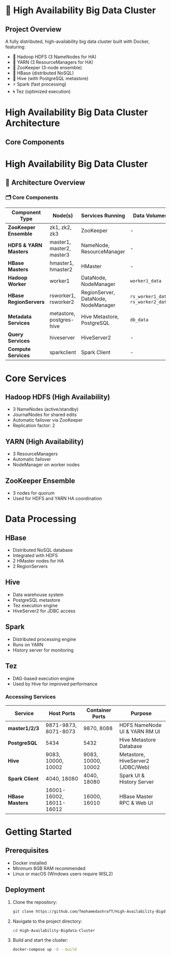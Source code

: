 # 🚀 High Availability Big Data Cluster
## Project Overview
A fully distributed, high-availability big data cluster built with Docker, featuring:

- 🦁 Hadoop HDFS (3 NameNodes for HA)
- 🎯 YARN (3 ResourceManagers for HA)
- 🐘 ZooKeeper (3-node ensemble)
- 🐋 HBase (distributed NoSQL)
- 🐝 Hive (with PostgreSQL metastore)
- ⚡ Spark (fast processing)
- 🌀 Tez (optimized execution)

# High Availability Big Data Cluster Architecture

## Core Components
# High Availability Big Data Cluster

## 📌 Architecture Overview

### 🗂️ Core Components

| **Component Type**     | **Node(s)**                 | **Services Running**                          | **Data Volumes**                   |
|------------------------|-----------------------------|-----------------------------------------------|----------------------------------|
| **ZooKeeper Ensemble** | zk1, zk2, zk3              | ZooKeeper                                     | -                                |
| **HDFS & YARN Masters**| master1, master2, master3  | NameNode, ResourceManager                      | -                                |
| **HBase Masters**      | hmaster1, hmaster2         | HMaster                                       | -                                |
| **Hadoop Worker**      | worker1                    | DataNode, NodeManager                          | `worker1_data`                   |
| **HBase RegionServers**| rsworker1, rsworker2       | RegionServer, DataNode, NodeManager            | `rs_worker1_data`, `rs_worker2_data` |
| **Metadata Services**  | metastore, postgres-hive   | Hive Metastore, PostgreSQL                     | `db_data`                       |
| **Query Services**     | hiveserver                 | HiveServer2                                   | -                                |
| **Compute Services**   | sparkclient                | Spark Client                                  | -                                |

# Core Services

## Hadoop HDFS (High Availability)
- 3 NameNodes (active/standby)
- JournalNodes for shared edits
- Automatic failover via ZooKeeper
- Replication factor: 2

## YARN (High Availability)
- 3 ResourceManagers
- Automatic failover
- NodeManager on worker nodes

## ZooKeeper Ensemble
- 3 nodes for quorum
- Used for HDFS and YARN HA coordination

# Data Processing

## HBase
- Distributed NoSQL database
- Integrated with HDFS
- 2 HMaster nodes for HA
- 2 RegionServers

## Hive
- Data warehouse system
- PostgreSQL metastore
- Tez execution engine
- HiveServer2 for JDBC access

## Spark
- Distributed processing engine
- Runs on YARN
- History server for monitoring

## Tez
- DAG-based execution engine
- Used by Hive for improved performance

### Accessing Services

| **Service**       | **Host Ports**       | **Container Ports**   | **Purpose**                         |
|-------------------|----------------------|----------------------|-----------------------------------|
| **master1/2/3**   | 9871-9873, 8071-8073 | 9870, 8088           | HDFS NameNode UI & YARN RM UI     |
| **PostgreSQL**    | 5434                 | 5432                 | Hive Metastore Database           |
| **Hive**          | 9083, 10000, 10002   | 9083, 10000, 10002   | Metastore, HiveServer2 (JDBC/Web)|
| **Spark Client**  | 4040, 18080          | 4040, 18080          | Spark UI & History Server         |
| **HBase Masters** | 16001-16002, 16011-16012 | 16000, 16010      | HBase Master RPC & Web UI         |

# Getting Started

## Prerequisites
- Docker installed
- Minimum 8GB RAM recommended
- Linux or macOS (Windows users require WSL2)

## Deployment
1. Clone the repository:
   ```bash
   git clone https://github.com/TmohamedashrafT/High-Availability-Bigdata-Cluster.git
2. Navigate to the project directory:
   ```bash
   cd High-Availability-Bigdata-Cluster
3. Build and start the cluster:
   ```bash
   docker-compose up -d --build
